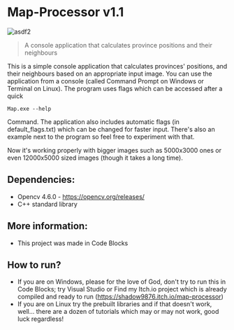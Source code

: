 # Map-Processor v1.1
![asdf2](https://user-images.githubusercontent.com/125653767/235072268-edd0532a-edaf-4fe0-88b8-264ccf498edb.jpeg)
>A console application that calculates province positions and their neighbours

This is a simple console application that calculates provinces' positions, and their neighbours based on an appropriate input image.
You can use the application from a console (called Command Prompt on Windows or Terminal on Linux). The program uses flags which can be accessed after a quick

`Map.exe --help`

Command.
The application also includes automatic flags (in default_flags.txt) which can be changed for faster input.
There's also an example next to the program so feel free to experiment with that.

Now it's working properly with bigger images such as 5000x3000 ones or even 12000x5000 sized images (though it takes a long time).

## Dependencies:
- Opencv 4.6.0 - https://opencv.org/releases/
- C++ standard library

## More information:
- This project was made in Code Blocks

## How to run?
- If you are on Windows, please for the love of God, don't try to run this in Code Blocks; try Visual Studio or Find my Itch.io project which is already compiled and ready to run (https://shadow9876.itch.io/map-processor)
- If you are on Linux try the prebuilt libraries and if that doesn't work, well... there are a dozen of tutorials which may or may not work, good luck regardless!
